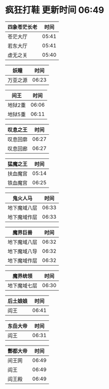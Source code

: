 # 疯狂打鞋 更新时间 06:49

| 四象苍茫长老   | 时间    |
|--------|-------|
| 苍茫大厅 | 05:41 |
| 若东大厅 | 05:41 |
| 虚无之关 | 05:40 |

| 妖瞳   | 时间    |
|--------|-------|
| 万亚之源 | 06:23 |

| 间王   | 时间    |
|--------|-------|
| 地狱2重 | 06:06 |
| 地狱5重 | 06:11 |

| 叹息之王   | 时间    |
|--------|-------|
| 叹息回廓 | 06:27 |
| 叹息回廊 | 06:27 |

| 猛魔之王   | 时间    |
|--------|-------|
| 扶血魔宫 | 05:14 |
| 铁血魔宫 | 06:25 |

| 鬼火人马   | 时间    |
|--------|-------|
| 地下魔域八层 | 06:33 |
| 地下魔域作层 | 06:33 |

| 魔界巨兽   | 时间    |
|--------|-------|
| 地下魔域八层 | 06:32 |
| 地下魔域八导 | 06:32 |
| 地下魔域作层 | 06:32 |

| 魔界统领   | 时间    |
|--------|-------|
| 地下魔域七层 | 06:30 |

| 后土娘娘   | 时间    |
|--------|-------|
| 阎王 | 06:41 |

| 东岳大帝   | 时间    |
|--------|-------|
| 阎王 | 06:31 |

| 酆都大帝   | 时间    |
|--------|-------|
| 间王网 | 06:49 |
| 阎王 | 06:49 |
| 阎王殿 | 06:49 |